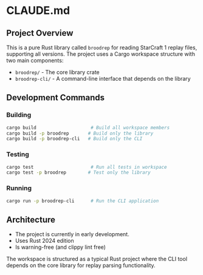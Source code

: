 # CLAUDE.md

## Project Overview

This is a pure Rust library called `broodrep` for reading StarCraft 1 replay files, supporting all versions. The project uses a Cargo workspace structure with two main components:

- `broodrep/` - The core library crate
- `broodrep-cli/` - A command-line interface that depends on the library

## Development Commands

### Building
```bash
cargo build                    # Build all workspace members
cargo build -p broodrep       # Build only the library
cargo build -p broodrep-cli   # Build only the CLI
```

### Testing
```bash
cargo test                     # Run all tests in workspace
cargo test -p broodrep        # Test only the library
```

### Running
```bash
cargo run -p broodrep-cli      # Run the CLI application
```

## Architecture

- The project is currently in early development.
- Uses Rust 2024 edition
- Is warning-free (and clippy lint free)

The workspace is structured as a typical Rust project where the CLI tool depends on the core library for replay parsing functionality.